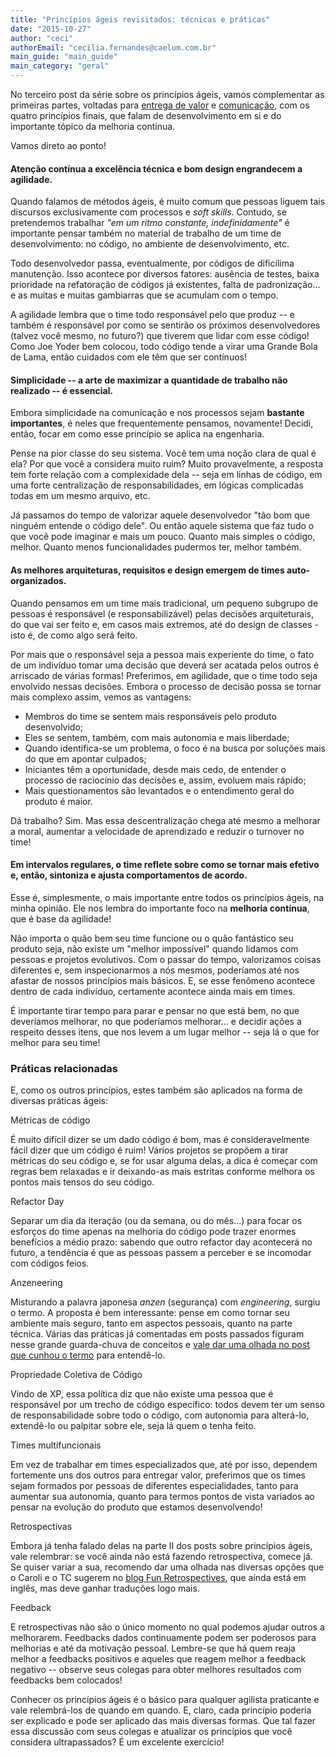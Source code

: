 ```yaml
---
title: "Princípios ágeis revisitados: técnicas e práticas"
date: "2015-10-27"
author: "ceci"
authorEmail: "cecilia.fernandes@caelum.com.br"
main_guide: "main_guide"
main_category: "geral"
---
```


No terceiro post da série sobre os princípios ágeis, vamos complementar as primeiras partes, voltadas para [entrega de valor](https://blog.caelum.com.br/manifesto-agil-parte-1/) e [comunicação](https://blog.caelum.com.br/manifesto-agil-parte-2/), com os quatro princípios finais, que falam de desenvolvimento em si e do importante tópico da melhoria contínua.

Vamos direto ao ponto!

#### Atenção contínua a excelência técnica e bom design engrandecem a agilidade.

Quando falamos de métodos ágeis, é muito comum que pessoas liguem tais discursos exclusivamente com processos e _soft skills_. Contudo, se pretendemos trabalhar _"em um ritmo constante, indefinidamente"_ é importante pensar também no material de trabalho de um time de desenvolvimento: no código, no ambiente de desenvolvimento, etc.

Todo desenvolvedor passa, eventualmente, por códigos de dificílima manutenção. Isso acontece por diversos fatores: ausência de testes, baixa prioridade na refatoração de códigos já existentes, falta de padronização... e as muitas e muitas gambiarras que se acumulam com o tempo.

A agilidade lembra que o time todo responsável pelo que produz -- e também é responsável por como se sentirão os próximos desenvolvedores (talvez você mesmo, no futuro?) que tiverem que lidar com esse código! Como Joe Yoder bem colocou, todo código tende a virar uma Grande Bola de Lama, então cuidados com ele têm que ser contínuos!

#### Simplicidade -- a arte de maximizar a quantidade de trabalho não realizado -- é essencial.

Embora simplicidade na comunicação e nos processos sejam **bastante importantes**, é neles que frequentemente pensamos, novamente! Decidi, então, focar em como esse princípio se aplica na engenharia.

Pense na pior classe do seu sistema. Você tem uma noção clara de qual é ela? Por que você a considera muito ruim? Muito provavelmente, a resposta tem forte relação com a complexidade dela -- seja em linhas de código, em uma forte centralização de responsabilidades, em lógicas complicadas todas em um mesmo arquivo, etc.

Já passamos do tempo de valorizar aquele desenvolvedor "tão bom que ninguém entende o código dele". Ou então aquele sistema que faz tudo o que você pode imaginar e mais um pouco. Quanto mais simples o código, melhor. Quanto menos funcionalidades pudermos ter, melhor também.

#### As melhores arquiteturas, requisitos e design emergem de times auto-organizados.

Quando pensamos em um time mais tradicional, um pequeno subgrupo de pessoas é responsável (e responsabilizável) pelas decisões arquiteturais, do que vai ser feito e, em casos mais extremos, até do design de classes - isto é, de como algo será feito.

Por mais que o responsável seja a pessoa mais experiente do time, o fato de um indivíduo tomar uma decisão que deverá ser acatada pelos outros é arriscado de várias formas! Preferimos, em agilidade, que o time todo seja envolvido nessas decisões. Embora o processo de decisão possa se tornar mais complexo assim, vemos as vantagens:

- Membros do time se sentem mais responsáveis pelo produto desenvolvido;
- Eles se sentem, também, com mais autonomia e mais liberdade;
- Quando identifica-se um problema, o foco é na busca por soluções mais do que em apontar culpados;
- Iniciantes têm a oportunidade, desde mais cedo, de entender o processo de raciocínio das decisões e, assim, evoluem mais rápido;
- Mais questionamentos são levantados e o entendimento geral do produto é maior.

Dá trabalho? Sim. Mas essa descentralização chega até mesmo a melhorar a moral, aumentar a velocidade de aprendizado e reduzir o turnover no time!

#### Em intervalos regulares, o time reflete sobre como se tornar mais efetivo e, então, sintoniza e ajusta comportamentos de acordo.

Esse é, simplesmente, o mais importante entre todos os princípios ágeis, na minha opinião. Ele nos lembra do importante foco na **melhoria contínua**, que é base da agilidade!

Não importa o quão bem seu time funcione ou o quão fantástico seu produto seja, não existe um "melhor impossível" quando lidamos com pessoas e projetos evolutivos. Com o passar do tempo, valorizamos coisas diferentes e, sem inspecionarmos a nós mesmos, poderíamos até nos afastar de nossos princípios mais básicos. E, se esse fenômeno acontece dentro de cada indivíduo, certamente acontece ainda mais em times.

É importante tirar tempo para parar e pensar no que está bem, no que deveríamos melhorar, no que poderíamos melhorar... e decidir ações a respeito desses itens, que nos levem a um lugar melhor -- seja lá o que for melhor para seu time!

### Práticas relacionadas

E, como os outros princípios, estes também são aplicados na forma de diversas práticas ágeis:

Métricas de código

É muito difícil dizer se um dado código é bom, mas é consideravelmente fácil dizer que um código é ruim! Vários projetos se propõem a tirar métricas do seu código e, se for usar alguma delas, a dica é começar com regras bem relaxadas e ir deixando-as mais estritas conforme melhora os pontos mais tensos do seu código.

Refactor Day

Separar um dia da iteração (ou da semana, ou do mês...) para focar os esforços do time apenas na melhoria do código pode trazer enormes benefícios a médio prazo: sabendo que outro refactor day acontecerá no futuro, a tendência é que as pessoas passem a perceber e se incomodar com códigos feios.

Anzeneering

Misturando a palavra japonesa _anzen_ (segurança) com _engineering_, surgiu o termo. A proposta é bem interessante: pense em como tornar seu ambiente mais seguro, tanto em aspectos pessoais, quanto na parte técnica. Várias das práticas já comentadas em posts passados figuram nesse grande guarda-chuva de conceitos e [vale dar uma olhada no post que cunhou o termo](https://www.industriallogic.com/blog/anzeneering/) para entendê-lo.

Propriedade Coletiva de Código

Vindo de XP, essa política diz que não existe uma pessoa que é responsável por um trecho de código específico: todos devem ter um senso de responsabilidade sobre todo o código, com autonomia para alterá-lo, extendê-lo ou palpitar sobre ele, seja lá quem o tenha feito.

Times multifuncionais

Em vez de trabalhar em times especializados que, até por isso, dependem fortemente uns dos outros para entregar valor, preferimos que os times sejam formados por pessoas de diferentes especialidades, tanto para aumentar sua autonomia, quanto para termos pontos de vista variados ao pensar na evolução do produto que estamos desenvolvendo!

Retrospectivas

Embora já tenha falado delas na parte II dos posts sobre princípios ágeis, vale relembrar: se você ainda não está fazendo retrospectiva, comece já. Se quiser variar a sua, recomendo dar uma olhada nas diversas opções que o Caroli e o TC sugerem no [blog Fun Retrospectives](http://www.funretrospectives.com/), que ainda está em inglês, mas deve ganhar traduções logo mais.

Feedback

E retrospectivas não são o único momento no qual podemos ajudar outros a melhorarem. Feedbacks dados continuamente podem ser poderosos para melhorias e até da motivação pessoal. Lembre-se que há quem reaja melhor a feedbacks positivos e aqueles que reagem melhor a feedback negativo -- observe seus colegas para obter melhores resultados com feedbacks bem colocados!

Conhecer os princípios ágeis é o básico para qualquer agilista praticante e vale relembrá-los de quando em quando. E, claro, cada princípio poderia ser explicado e pode ser aplicado das mais diversas formas. Que tal fazer essa discussão com seus colegas e atualizar os princípios que você considera ultrapassados? É um excelente exercício!
